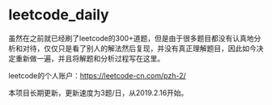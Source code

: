 # leetcode_daily

虽然在之前就已经刷了leetcode的300+道题，但是由于很多题目都没有认真地分析和对待，仅仅只是看了别人的解法然后复现，并没有真正理解题目，因此如今决定重新做一遍，并且将解题和分析过程写在这里。

leetcode的个人账户：https://leetcode-cn.com/pzh-2/


本项目长期更新，更新速度为3题/日，从2019.2.16开始。
